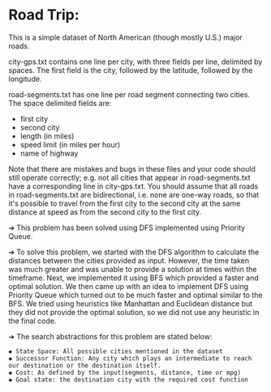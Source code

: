 # Road Trip:

This is a simple dataset of North American (though mostly U.S.) major roads.

city-gps.txt contains one line per city, with three fields per line, 
delimited by spaces. The first field is the city, followed by the latitude,
followed by the longitude.

road-segments.txt has one line per road segment connecting two cities.
The space delimited fields are:

- first city
- second city
- length (in miles)
- speed limit (in miles per hour)
- name of highway


Note that there are mistakes and bugs in these files and your code should
still operate correctly; e.g. not all cities that appear in road-segments.txt
have a corresponding line in city-gps.txt. You should assume that all roads
in road-segments.txt are bidirectional, i.e. none are one-way roads, so
that it's possible to travel from the first city to the second city at the
same distance at speed as from the second city to the first city.

➔ This problem has been solved using DFS implemented using Priority Queue.

➔ To solve this problem, we started with the DFS algorithm to calculate the distances between the cities provided as input. However, the time taken was much greater and was unable to provide a solution at times within the timeframe. Next, we implemented it using BFS which provided a faster and optimal solution. We then came up with an idea to implement DFS using Priority Queue which turned out to be much faster and optimal similar to the BFS. We tried using heuristics like Manhattan and Euclidean distance but they did not provide the optimal solution, so we did not use any heuristic in the final code.

➔ The search abstractions for this problem are stated below:

    ◆ State Space: All possible cities mentioned in the dataset
    ◆ Successor Function: Any city which plays an intermediate to reach our destination or the destination itself.
    ◆ Cost: As defined by the input(segments, distance, time or mpg)
    ◆ Goal state: the destination city with the required cost function
